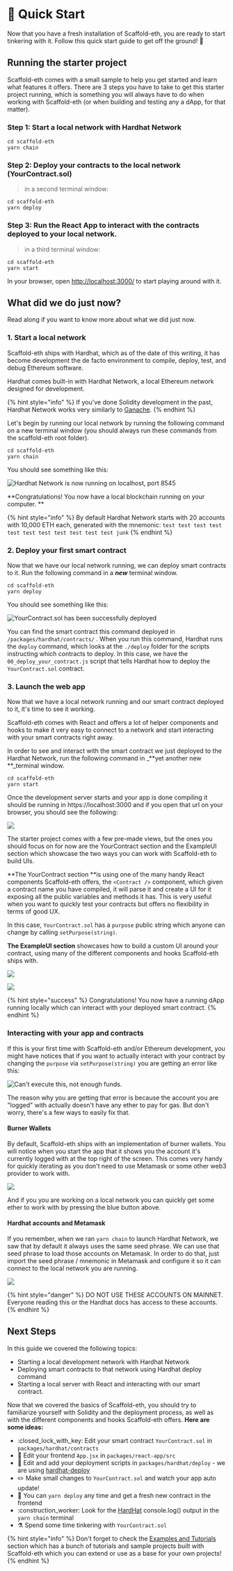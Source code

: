 # 🚀 Quick Start

Now that you have a fresh installation of Scaffold-eth, you are ready to start tinkering with it. Follow this quick start guide to get off the ground! :rocket:&#x20;

## Running the starter project

Scaffold-eth comes with a small sample to help you get started and learn what features it offers. There are 3 steps you have to take to get this starter project running, which is something you will always have to do when working with Scaffold-eth (or when building and testing any a dApp, for that matter).

### **Step 1: Start a local network with Hardhat Network**

```
cd scaffold-eth
yarn chain
```

### **Step 2: Deploy your contracts to the local network (YourContract.sol)**

> in a second terminal window:

```
cd scaffold-eth
yarn deploy
```

### **Step 3: Run the React App to interact with the contracts deployed to your local network.**

> in a third terminal window:

```
cd scaffold-eth
yarn start
```

In your browser, open [http://localhost:3000/](http://localhost:3000) to start playing around with it.

## What did we do just now?

Read along if you want to know more about what we did just now.&#x20;

### 1. Start a local network

Scaffold-eth ships with Hardhat, which as of the date of this writing, it has become development the de facto environment to compile, deploy, test, and debug Ethereum software.

Hardhat comes built-in with Hardhat Network, a local Ethereum network designed for development.&#x20;

{% hint style="info" %}
If you've done Solidity development in the past, Hardhat Network works very similarly to [Ganache](https://www.trufflesuite.com/ganache).
{% endhint %}

Let's begin by running our local network by running the following command on a new terminal window (you should always run these commands from the scaffold-eth root folder).

```
cd scaffold-eth
yarn chain
```

You should see something like this:

![Hardhat Network is now running on localhost, port 8545](<../.gitbook/assets/screen-shot-2021-06-24-at-11.01.16-am (1).png>)

**Congratulations! You now have a local blockchain running on your computer. **

{% hint style="info" %}
By default Hardhat Network starts with 20 accounts with 10,000 ETH each, generated with the mnemonic: `test test test test test test test test test test test junk`
{% endhint %}

### 2. Deploy your first smart contract

Now that we have our local network running, we can deploy smart contracts to it. Run the following command in a _**new**_ terminal window.

```
cd scaffold-eth
yarn deploy
```

You should see something like this:

![YourContract.sol has been successfully deployed](../.gitbook/assets/screen-shot-2021-06-24-at-11.14.34-am.png)

You can find the smart contract this command deployed in `/packages/hardhat/contracts/` . When you run this command, Hardhat runs the `deploy` command, which looks at the `./deploy` folder for the scripts instructing which contracts to deploy. In this case, we have the `00_deploy_your_contract.js` script that tells Hardhat how to deploy the `YourContract.sol` contract.

### 3. Launch the web app

Now that we have a local network running and our smart contract deployed to it, it's time to see it working.&#x20;

Scaffold-eth comes with React and offers a lot of helper components and hooks to make it very easy to connect to a network and start interacting with your smart contracts right away.&#x20;

In order to see and interact with the smart contract we just deployed to the Hardhat Network, run the following command in _**yet another new **_terminal window.

```
cd scaffold-eth
yarn start
```

Once the development server starts and your app is done compiling it should be running in https://localhost:3000 and if you open that url on your browser, you should see the following:

![](../.gitbook/assets/screen-shot-2021-06-24-at-11.27.55-am.png)

The starter project comes with a few pre-made views, but the ones you should focus on for now are the YourContract section and the ExampleUI section which showcase the two ways you can work with Scaffold-eth to build UIs.

**The YourContract section **is using one of the many handy React components Scaffold-eth offers, the `<Contract />` component, which given a contract name you have compiled, it will parse it and create a UI for it exposing all the public variables and methods it has. This is very useful when you want to quickly test your contracts but offers no flexibility in terms of good UX.

In this case, `YourContract.sol` has a `purpose` public string which anyone can change by calling `setPurpose(string)`.&#x20;

**The ExampleUI section** showcases how to build a custom UI around your contract, using many of the different components and hooks Scaffold-eth ships with.&#x20;

![](../.gitbook/assets/screen-shot-2021-06-24-at-11.39.50-am.png)



![](../.gitbook/assets/screen-shot-2021-06-24-at-11.40.42-am.png)

{% hint style="success" %}
Congratulations! You now have a running dApp running locally which can interact with your deployed smart contract.&#x20;
{% endhint %}

### Interacting with your app and contracts

If this is your first time with Scaffold-eth and/or Ethereum development, you might have notices that if you want to actually interact with your contract by changing the `purpose` via `setPurpose(string)` you are getting an error like this:

![Can't execute this, not enough funds.](../.gitbook/assets/screen-shot-2021-06-24-at-11.46.55-am.png)

The reason why you are getting that error is because the account you are "logged" with actually doesn't have any ether to pay for gas. But don't worry, there's a few ways to easily fix that.

#### Burner Wallets

By default, Scaffold-eth ships with an implementation of burner wallets. You will notice when you start the app that it shows you the account it's currently logged with at the top right of the screen. This comes very handy for quickly iterating as you don't need to use Metamask or some other web3 provider to work with.&#x20;

![](../.gitbook/assets/screen-shot-2021-06-24-at-11.51.31-am.png)

And if you you are working on a local network you can quickly get some ether to work with by pressing the blue button above.

#### Hardhat accounts and Metamask

If you remember, when we ran `yarn chain` to launch Hardhat Network, we saw that by default it always uses the same seed phrase. We can use that seed phrase to load those accounts on Metamask. In order to do that, just import the seed phrase / mnemonic in Metamask and configure it so it can connect to the local network you are running.

![](../.gitbook/assets/screen-shot-2021-06-24-at-11.56.59-am.png)

{% hint style="danger" %}
DO NOT USE THESE ACCOUNTS ON MAINNET. Everyone reading this or the Hardhat docs has access to these accounts.
{% endhint %}

## Next Steps

In this guide we covered the following topics:

* Starting a local development network with Hardhat Network
* Deploying smart contracts to that network using Hardhat deploy command
* Starting a local server with React and interacting with our smart contract.

Now that we covered the basics of Scaffold-eth, you should try to familiarize yourself with Solidity and the deployment process, as well as with the different components and hooks Scaffold-eth offers. **Here are some ideas:**

* :closed\_lock\_with\_key: Edit your smart contract `YourContract.sol` in `packages/hardhat/contracts`
* :pencil: Edit your frontend `App.jsx` in `packages/react-app/src`
* :briefcase: Edit and add your deployment scripts in `packages/hardhat/deploy` - we are using [hardhat-deploy](https://www.npmjs.com/package/hardhat-deploy)
* :pencil2: Make small changes to `YourContract.sol` and watch your app auto update!
* :repeat: You can `yarn deploy` any time and get a fresh new contract in the frontend
* :construction\_worker: Look for the [HardHat](https://hardhat.org) console.log() output in the `yarn chain` terminal
* :alembic: Spend some time tinkering with `YourContract.sol`

{% hint style="info" %}
Don't forget to check the [Examples and Tutorials](../examples-branches/overview.md) section which has a bunch of tutorials and sample projects built with Scaffold-eth which you can extend or use as a base for your own projects!
{% endhint %}
